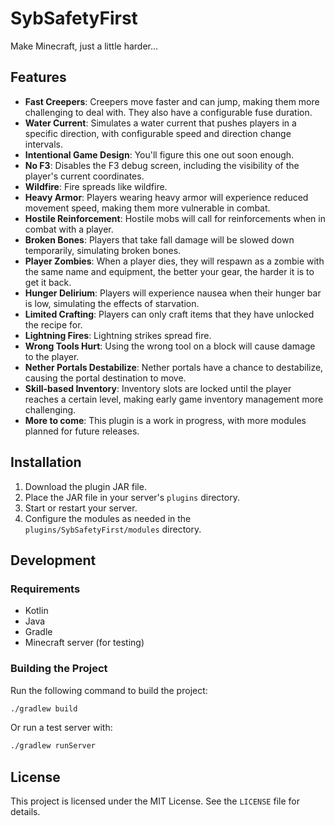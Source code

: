 # SybSafetyFirst

Make Minecraft, just a little harder...

## Features
- **Fast Creepers**: Creepers move faster and can jump, making them more challenging to deal with. They also have a configurable fuse duration.
- **Water Current**: Simulates a water current that pushes players in a specific direction, with configurable speed and direction change intervals.
- **Intentional Game Design**: You'll figure this one out soon enough.
- **No F3**: Disables the F3 debug screen, including the visibility of the player's current coordinates.
- **Wildfire**: Fire spreads like wildfire.
- **Heavy Armor**: Players wearing heavy armor will experience reduced movement speed, making them more vulnerable in
  combat.
- **Hostile Reinforcement**: Hostile mobs will call for reinforcements when in combat with a player.
- **Broken Bones**: Players that take fall damage will be slowed down temporarily, simulating broken bones.
- **Player Zombies**: When a player dies, they will respawn as a zombie with the same name and equipment, the better
  your gear, the harder it is to get it back.
- **Hunger Delirium**: Players will experience nausea when their hunger bar is low, simulating the effects of
  starvation.
- **Limited Crafting**: Players can only craft items that they have unlocked the recipe for.
- **Lightning Fires**: Lightning strikes spread fire.
- **Wrong Tools Hurt**: Using the wrong tool on a block will cause damage to the player.
- **Nether Portals Destabilize**: Nether portals have a chance to destabilize, causing the portal destination to move.
- **Skill-based Inventory**: Inventory slots are locked until the player reaches a certain level, making early game
  inventory management more challenging.
- **More to come**: This plugin is a work in progress, with more modules planned for future releases.

## Installation

1. Download the plugin JAR file.
2. Place the JAR file in your server's `plugins` directory.
3. Start or restart your server.
4. Configure the modules as needed in the `plugins/SybSafetyFirst/modules` directory.

## Development

### Requirements
- Kotlin
- Java
- Gradle
- Minecraft server (for testing)

### Building the Project
Run the following command to build the project:
```bash
./gradlew build
```
Or run a test server with:
```bash
./gradlew runServer
```

## License
This project is licensed under the MIT License. See the `LICENSE` file for details.
